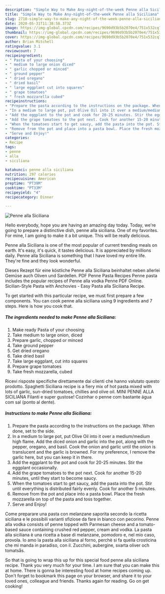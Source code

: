 ```yaml
---
description: "Simple Way to Make Any-night-of-the-week Penne alla Siciliana"
title: "Simple Way to Make Any-night-of-the-week Penne alla Siciliana"
slug: 2710-simple-way-to-make-any-night-of-the-week-penne-alla-siciliana
date: 2020-05-31T11:38:58.373Z
image: https://img-global.cpcdn.com/recipes/9690d93b5b2070e4/751x532cq70/penne-alla-siciliana-recipe-main-photo.jpg
thumbnail: https://img-global.cpcdn.com/recipes/9690d93b5b2070e4/751x532cq70/penne-alla-siciliana-recipe-main-photo.jpg
cover: https://img-global.cpcdn.com/recipes/9690d93b5b2070e4/751x532cq70/penne-alla-siciliana-recipe-main-photo.jpg
author: Brian Mitchell
ratingvalue: 3.1
reviewcount: 7
recipeingredient:
- " Pasta of your choosing"
- " medium to large onion diced"
- " garlic chopped or minced"
- " ground pepper"
- " dried oregano"
- " dried basil"
- " large eggplant cut into squares"
- " grape tomatoes"
- " fresh mozzarella cubed"
recipeinstructions:
- "Prepare the pasta according to the instructions on the package. When done, set to the side."
- "In a medium to large pot, put Olive Oil into it over a medium/medium high flame. Add the diced onion and garlic into the pot, along with the pepper, oregano, and basil. Cook the onion and garlic until the onion is translucent and the garlic is browned. For my preference, I remove the garlic here, but you can keep it in there."
- "Add the eggplant to the pot and cook for 20-25 minutes. Stir the eggplant occasionally."
- "Add the grape tomatoes to the pot next. Cook for another 15-20 minutes, until they start to become saucy."
- "When the tomatoes start to get saucy, add the pasta into the pot. Stir until everything is distributed fairly evenly. Cook for another 5 minutes."
- "Remove from the pot and place into a pasta bowl. Place the fresh mozzarella on top of the pasta and toss together."
- "Serve and Enjoy!"
categories:
- Recipe
tags:
- penne
- alla
- siciliana

katakunci: penne alla siciliana 
nutrition: 297 calories
recipecuisine: American
preptime: "PT39M"
cooktime: "PT33M"
recipeyield: "4"
recipecategory: Dinner

---
```



![Penne alla Siciliana](https://img-global.cpcdn.com/recipes/9690d93b5b2070e4/751x532cq70/penne-alla-siciliana-recipe-main-photo.jpg)

Hello everybody, hope you are having an amazing day today. Today, we're going to prepare a distinctive dish, penne alla siciliana. One of my favorites. For mine, I am going to make it a bit unique. This will be really delicious.

Penne alla Siciliana is one of the most popular of current trending meals on earth. It's easy, it's quick, it tastes delicious. It is appreciated by millions daily. Penne alla Siciliana is something that I have loved my entire life. They're fine and they look wonderful.

Dieses Rezept für eine köstliche Penne alla Siciliana beinhaltet neben allerlei Gemüse auch Oliven und Sardellen. PDF Penne Pasta Recipes Penne pasta includes the popular recipes of Penne alla vodka Penne PDF Online. Sicilian-Style Pasta with Anchovies - Easy Pasta alla Siciliana Recipe.


To get started with this particular recipe, we must first prepare a few components. You can cook penne alla siciliana using 9 ingredients and 7 steps. Here is how you cook that.

<!--inarticleads1-->

##### The ingredients needed to make Penne alla Siciliana:

1. Make ready  Pasta of your choosing
1. Take  medium to large onion, diced
1. Prepare  garlic, chopped or minced
1. Take  ground pepper
1. Get  dried oregano
1. Take  dried basil
1. Take  large eggplant, cut into squares
1. Prepare  grape tomatoes
1. Take  fresh mozzarella, cubed


Ricevi risposte specifiche direttamente dai clienti che hanno valutato questo prodotto. Spaghetti Siciliana recipe is a fiery mix of hot pasta mixed with lots of garlic, sun-dried tomatoes, chillies and olive oil. MINI PENNE ALLA SICILIANA Filanti e super gustose! Cozinhar o penne com bastante água com sal (ponto al dente). 

<!--inarticleads2-->

##### Instructions to make Penne alla Siciliana:

1. Prepare the pasta according to the instructions on the package. When done, set to the side.
1. In a medium to large pot, put Olive Oil into it over a medium/medium high flame. Add the diced onion and garlic into the pot, along with the pepper, oregano, and basil. Cook the onion and garlic until the onion is translucent and the garlic is browned. For my preference, I remove the garlic here, but you can keep it in there.
1. Add the eggplant to the pot and cook for 20-25 minutes. Stir the eggplant occasionally.
1. Add the grape tomatoes to the pot next. Cook for another 15-20 minutes, until they start to become saucy.
1. When the tomatoes start to get saucy, add the pasta into the pot. Stir until everything is distributed fairly evenly. Cook for another 5 minutes.
1. Remove from the pot and place into a pasta bowl. Place the fresh mozzarella on top of the pasta and toss together.
1. Serve and Enjoy!


Come preparare una pasta con melanzane saporita secondo la ricetta siciliana e le possibili varianti sfiziose da fare in bianco con pecorino. Penne alla vodka consists of penne topped with Parmesan cheese and a tomato-based sauce containing crushed red pepper, cream and vodka. La pasta alla siciliana è una ricetta a base di melanzane, pomodoro e, nel mio caso, provola. Io amo la pasta alla siciliana al forno, perchè si fa quella crosticina che mi manda in paradiso, con il. Zucchini, aubergine, svarta oliver och tomatsås. 

So that is going to wrap this up for this special food penne alla siciliana recipe. Thank you very much for your time. I am sure that you can make this at home. There is gonna be interesting food at home recipes coming up. Don't forget to bookmark this page on your browser, and share it to your loved ones, colleague and friends. Thanks again for reading. Go on get cooking!
